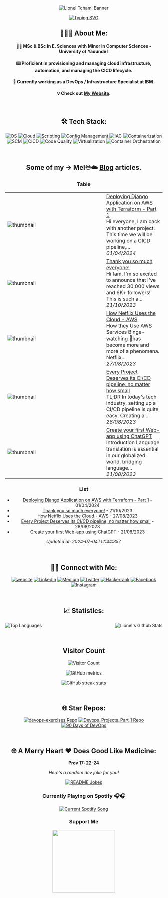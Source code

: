 <div align="center">

![Lionel Tchami Banner](https://res.cloudinary.com/dvdi2oaso/image/upload/v1670328710/GithubProfile/avento_mz8ci4.gif)

[![Typing SVG](https://readme-typing-svg.demolab.com?font=Josefin+Sans&size=30&duration=1500&pause=500&color=59C8BB&width=400&lines&height=50&lines=Hello,+Nice+to+Meet+you...%F0%9F%98%83;I+am+LIONEL+TCHAMI;DevOps+Consultant+@+IBM)](https://git.io/typing-svg)

## 👨🏻‍💻 About Me:

#### 👨‍🎓 MSc & BSc in E. Sciences with Minor in Computer Sciences - University of Yaounde I

#### ⌨️ Proficient in provisioning and managing cloud infrastructure, automation, and managing the CICD lifecycle.

#### 🌱 Currently working as a DevOps / Infrastructure Specialist at IBM.

#### 💡 Check out [My Website](https://softwaresennin.dev/).

&nbsp; &nbsp;
&nbsp; &nbsp;

## 🛠 Tech Stack:

![OS](https://img.shields.io/badge/OS-Linux%20%7C%20Windows%20%7C%20MacOS-red)
![Cloud](https://img.shields.io/badge/Cloud-AWS%20%7C%20Azure%20%7C%20GCP-blue)
![Scripting](https://img.shields.io/badge/Scripting-PowerShell%20%7C%20Shell-lemon)
![Config Management](https://img.shields.io/badge/Config%20Management-Ansible-black)
![IAC](https://img.shields.io/badge/IAC-Terraform-teal)
![Containerization](https://img.shields.io/badge/Containerization-Docker-azure)
![SCM](https://img.shields.io/badge/SCM-Github%20%7C%20BitBucket%20%7C%20GitLab-orange)
![CICD](https://img.shields.io/badge/CICD-Jenkins%20%7C%20Azure%20DevOps-yellow)
![Code Quality](https://img.shields.io/badge/Code%20Quality-SonarQube/Cloud-violet)
![Virtualization](https://img.shields.io/badge/Virtualization-Vagrant-skyblue)
![Container Orchestration](https://img.shields.io/badge/Orchestration-Kubernetes-blue)

&nbsp; &nbsp;
&nbsp; &nbsp;

## Some of my -> Mel♾️☁️ [Blog](dev.to/softwaresennin) articles.

### Table


<table>
        <tr>
            <td width="300px"><img src="https://media.dev.to/cdn-cgi/image/width=1000,height=420,fit=cover,gravity=auto,format=auto/https%3A%2F%2Fdev-to-uploads.s3.amazonaws.com%2Fuploads%2Farticles%2Fs4h8iv52tg9h0nhvqpmb.png" alt="thumbnail"></td>
            <td>
                <a href="https://dev.to/softwaresennin/deploying-django-application-on-aws-with-terraform-1j7e">Deploying Django Application on AWS with Terraform - Part 1</a>
                <div>Hi everyone, I am back with another project. This time we will be working on a CICD pipeline,...</div>
                <div><i>01/04/2024</i></div>
            </td>
        </tr>
        <tr>
            <td width="300px"><img src="https://media.dev.to/cdn-cgi/image/width=1000,height=420,fit=cover,gravity=auto,format=auto/https%3A%2F%2Fdev-to-uploads.s3.amazonaws.com%2Fuploads%2Farticles%2F8985inuwxibsv88wlwsr.gif" alt="thumbnail"></td>
            <td>
                <a href="https://dev.to/softwaresennin/thank-you-so-much-everyone-p7j">Thank you so much everyone!</a>
                <div>Hi fam, I&#39;m so excited to announce that I&#39;ve reached 30,000 views and 6K&#43; followers! This is such a...</div>
                <div><i>21/10/2023</i></div>
            </td>
        </tr>
        <tr>
            <td width="300px"><img src="https://media.dev.to/cdn-cgi/image/width=1000,height=420,fit=cover,gravity=auto,format=auto/https%3A%2F%2Fdev-to-uploads.s3.amazonaws.com%2Fuploads%2Farticles%2Fh6of5pfchsmpu7iurjtd.png" alt="thumbnail"></td>
            <td>
                <a href="https://dev.to/aws-builders/how-netflix-uses-the-cloud-aws-191c">How Netflix Uses the Cloud - AWS</a>
                <div>How they Use AWS Services   Binge-watching 🍿has become more and more of a phenomena. Netflix...</div>
                <div><i>27/08/2023</i></div>
            </td>
        </tr>
        <tr>
            <td width="300px"><img src="https://media.dev.to/cdn-cgi/image/width=1000,height=420,fit=cover,gravity=auto,format=auto/https%3A%2F%2Fdev-to-uploads.s3.amazonaws.com%2Fuploads%2Farticles%2Ftmcfnb132zrgxgpnfix8.jpg" alt="thumbnail"></td>
            <td>
                <a href="https://dev.to/aws-builders/every-project-deserves-its-cicd-pipeline-no-matter-how-small-19j9">Every Project Deserves its CI/CD pipeline, no matter how small</a>
                <div>TL;DR   In today&#39;s tech industry, setting up a CI/CD pipeline is quite easy. Creating a...</div>
                <div><i>28/08/2023</i></div>
            </td>
        </tr>
        <tr>
            <td width="300px"><img src="https://media.dev.to/cdn-cgi/image/width=1000,height=420,fit=cover,gravity=auto,format=auto/https%3A%2F%2Fdev-to-uploads.s3.amazonaws.com%2Fuploads%2Farticles%2Fum9yc5jchgdqn03f59bu.png" alt="thumbnail"></td>
            <td>
                <a href="https://dev.to/softwaresennin/create-your-first-web-app-using-chatgpt-2174">Create your first Web-app using ChatGPT</a>
                <div>Introduction   Language translation is essential in our globalized world, bridging language...</div>
                <div><i>21/08/2023</i></div>
            </td>
        </tr>
</table>


### List

- [Deploying Django Application on AWS with Terraform - Part 1](https://dev.to/softwaresennin/deploying-django-application-on-aws-with-terraform-1j7e) - 01/04/2024
- [Thank you so much everyone!](https://dev.to/softwaresennin/thank-you-so-much-everyone-p7j) - 21/10/2023
- [How Netflix Uses the Cloud - AWS](https://dev.to/aws-builders/how-netflix-uses-the-cloud-aws-191c) - 27/08/2023
- [Every Project Deserves its CI/CD pipeline, no matter how small](https://dev.to/aws-builders/every-project-deserves-its-cicd-pipeline-no-matter-how-small-19j9) - 28/08/2023
- [Create your first Web-app using ChatGPT](https://dev.to/softwaresennin/create-your-first-web-app-using-chatgpt-2174) - 21/08/2023

*Updated at: 2024-07-04T12:44:35Z*


&nbsp; &nbsp;
&nbsp; &nbsp;

## 🤝🏻 Connect with Me:

[![website](https://img.shields.io/badge/Website-www.apotitech.com-green?style=flat&logo=Google-Chrome)](https://www.apotitech.com)
[![LinkedIn](https://img.shields.io/badge/LinkedIn-Lionel_Tchami-blue?style=flat&logo=linkedin)](https://linkedin.com/in/lionel-tchami)
[![Medium](https://img.shields.io/badge/Medium-Lionel_Tchami-black?style=flat&logo=medium)](https://www.medium.com/lioneltchami/)
[![Twitter](https://img.shields.io/badge/Twitter-lionel_tchami-blue?style=flat&logo=twitter)](https://www.twitter.com/lionel_tchami/)
[![Hackerrank](https://img.shields.io/badge/Hackerrank-apotitech-green?style=flat&logo=hackerrank)](https://www.hackerrank.com/apotitech)
[![Facebook](https://img.shields.io/badge/Facebook-apotitech-blue?style=flat&logo=facebook)](https://www.facebook.com/apotitech)
[![Instagram](https://img.shields.io/badge/Instagram-apotitech-purple?style=flat&logo=instagram)](https://www.instagram.com/apotitech/)

&nbsp; &nbsp;
&nbsp; &nbsp;

## 📈 Statistics:

<img align="left" src="https://github-readme-stats.vercel.app/api/top-langs/?username=apotitech&theme=tokyonight&langs_count=12&layout=compact&hide=Jupyter%20Notebook,html,css" alt="Top Languages">

<img align="right" src="https://github-readme-stats.vercel.app/api?username=apotitech&include_all_commits=true&count_private=true&show_icons=true&line_height=20&title_color=7A7ADB&icon_color=2234AE&text_color=D3D3D3&bg_color=0,000000,130F40" alt="Lionel's Github Stats">


<br clear="left"/>

&nbsp; &nbsp;

## Visitor Count
![Visitor Count](https://profile-counter.glitch.me/{apotitech}/count.svg)

![GitHub metrics](https://metrics.lecoq.io/apotitech)

![GitHub streak stats](https://github-readme-streak-stats.herokuapp.com/?user=apotitech&theme=black-ice&hide_border=true&stroke=0000&background=060A0CD0)  


&nbsp; &nbsp;

## 🌐 Star Repos:

[![devops-exercises Repo](https://github-readme-stats.vercel.app/api/pin/?username=apotitech&repo=devops-exercises)](https://github.com/apotitech/devops-exercises)
[![Devops_Projects_Part_1 Repo](https://github-readme-stats.vercel.app/api/pin/?username=apotitech&repo=Devops_Projects_Part_1)](https://github.com/apotitech/Devops_Projects_Part_1)
[![90 Days of DevOps](https://github-readme-stats.vercel.app/api/pin/?username=apotitech&repo=90DaysOfDevOps)](https://github.com/apotitech/90DaysOfDevOps)


&nbsp; &nbsp;
&nbsp; &nbsp;

## 🌐 A Merry Heart ❤️ Does Good Like Medicine:

**Prov 17: 22-24**

<i>Here's a random dev joke for you!</i>

<a href="https://readme-jokes.vercel.app"><img src="https://readme-jokes.vercel.app/api" alt="README Jokes"></a>

### Currently Playing on Spotify 🎧🎧

<a href="https://open.spotify.com/user/maexmmoqb2i3m5ckj2cknj399">
  <img src="https://spotify-readme.vercel.app/api?theme=dark" alt="Current Spotify Song">
</a>


### Support Me
<a href="https://www.buymeacoffee.com/micahshallom"><img src="https://cdn.buymeacoffee.com/buttons/v2/default-yellow.png" width="200" /></a>

</div>
